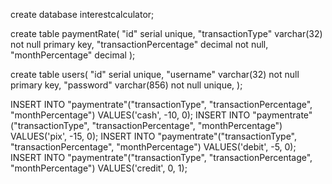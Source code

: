 create database interestcalculator;

create table paymentRate(
"id" serial unique,
"transactionType" varchar(32) not null primary key,
"transactionPercentage" decimal not null,
"monthPercentage" decimal
);

create table users(
"id" serial unique,
"username" varchar(32) not null primary key,
"password" varchar(856) not null unique,
);

INSERT INTO "paymentrate"("transactionType", "transactionPercentage", "monthPercentage") VALUES('cash', -10, 0);
INSERT INTO "paymentrate"("transactionType", "transactionPercentage", "monthPercentage") VALUES('pix', -15, 0);
INSERT INTO "paymentrate"("transactionType", "transactionPercentage", "monthPercentage") VALUES('debit', -5, 0);
INSERT INTO "paymentrate"("transactionType", "transactionPercentage", "monthPercentage") VALUES('credit', 0, 1);
